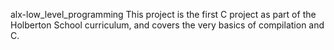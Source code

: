 alx-low_level_programming
This project is the first C project as part of the Holberton School curriculum,
and covers the very basics of compilation and C.
